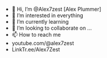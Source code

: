 - 👋 Hi, I’m @Alex7zest [Alex Plummer]
- 👀 I’m interested in everything
- 🌱 I’m currently learning 
- 💞️ I’m looking to collaborate on ...
- 📫 How to reach me
- youtube.com/@alex7zest
- LinkTr.ee/Alex7Zest

<!---
Alex7Zesst/Alex7Zesst is a ✨ special ✨ repository because its `README.md` (this file) appears on your GitHub profile.
You can click the Preview link to take a look at your changes.
--->
